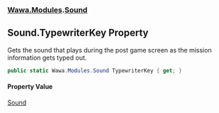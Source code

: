 ### [Wawa.Modules](Wawa.Modules.md 'Wawa.Modules').[Sound](Sound.md 'Wawa.Modules.Sound')

## Sound.TypewriterKey Property

Gets the sound that plays during the post game screen as the mission information gets typed out.

```csharp
public static Wawa.Modules.Sound TypewriterKey { get; }
```

#### Property Value
[Sound](Sound.md 'Wawa.Modules.Sound')